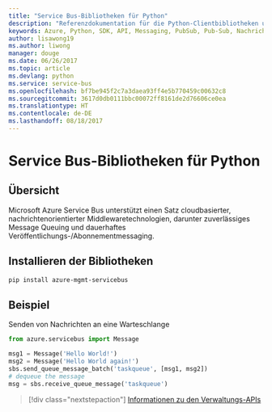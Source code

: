 ```yaml
---
title: "Service Bus-Bibliotheken für Python"
description: "Referenzdokumentation für die Python-Clientbibliotheken und -Verwaltungsbibliotheken für Service Bus"
keywords: Azure, Python, SDK, API, Messaging, PubSub, Pub-Sub, Nachrichtenbroker
author: lisawong19
ms.author: liwong
manager: douge
ms.date: 06/26/2017
ms.topic: article
ms.devlang: python
ms.service: service-bus
ms.openlocfilehash: bf7be945f2c7a3daea93ff4e5b770459c00632c8
ms.sourcegitcommit: 3617d0db0111bbc00072ff8161de2d76606ce0ea
ms.translationtype: HT
ms.contentlocale: de-DE
ms.lasthandoff: 08/18/2017
---
```

# <a name="service-bus-libraries-for-python"></a>Service Bus-Bibliotheken für Python

## <a name="overview"></a>Übersicht

Microsoft Azure Service Bus unterstützt einen Satz cloudbasierter, nachrichtenorientierter Middlewaretechnologien, darunter zuverlässiges Message Queuing und dauerhaftes Veröffentlichungs-/Abonnementmessaging. 

## <a name="install-the-libraries"></a>Installieren der Bibliotheken
```bash
pip install azure-mgmt-servicebus
```

## <a name="example"></a>Beispiel
Senden von Nachrichten an eine Warteschlange

```python
from azure.servicebus import Message

msg1 = Message('Hello World!')
msg2 = Message('Hello World again!')
sbs.send_queue_message_batch('taskqueue', [msg1, msg2])
# dequeue the message
msg = sbs.receive_queue_message('taskqueue')
```
> [!div class="nextstepaction"]
> [Informationen zu den Verwaltungs-APIs](/python/api/overview/azure/servicebus/managementlibrary)

